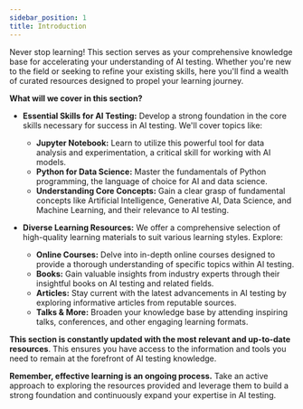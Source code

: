 ```yaml
---
sidebar_position: 1
title: Introduction
---
```


Never stop learning! This section serves as your comprehensive knowledge base for accelerating your understanding of AI testing. Whether you're new to the field or seeking to refine your existing skills, here you'll find a wealth of curated resources designed to propel your learning journey. 

**What will we cover in this section?**

- **Essential Skills for AI Testing:** Develop a strong foundation in the core skills necessary for success in AI testing. We'll cover topics like:
    - **Jupyter Notebook:** Learn to utilize this powerful tool for data analysis and experimentation, a critical skill for working with AI models. 
    - **Python for Data Science:** Master the fundamentals of Python programming, the language of choice for AI and data science.
    - **Understanding Core Concepts:** Gain a clear grasp of fundamental concepts like Artificial Intelligence, Generative AI, Data Science, and Machine Learning, and their relevance to AI testing.

- **Diverse Learning Resources:** We offer a comprehensive selection of high-quality learning materials to suit various learning styles. Explore:
    - **Online Courses:** Delve into in-depth online courses designed to provide a thorough understanding of specific topics within AI testing.
    - **Books:** Gain valuable insights from industry experts through their insightful books on AI testing and related fields.
    - **Articles:** Stay current with the latest advancements in AI testing by exploring informative articles from reputable sources.
    - **Talks & More:** Broaden your knowledge base by attending inspiring talks, conferences, and other engaging learning formats.

**This section is constantly updated with the most relevant and up-to-date resources**. This ensures you have access to the information and tools you need to remain at the forefront of AI testing knowledge.

**Remember, effective learning is an ongoing process.** Take an active approach to exploring the resources provided and leverage them to build a strong foundation and continuously expand your expertise in AI testing.






